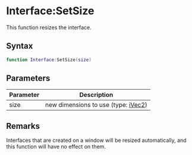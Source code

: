 # Interface:SetSize

This function resizes the interface.

## Syntax

```lua
function Interface:SetSize(size)
```

## Parameters

| Parameter | Description |
|---|---|
| size | new dimensions to use (type: [iVec2](iVec2.md)) |

## Remarks

Interfaces that are created on a window will be resized automatically, and this function will have no effect on them.